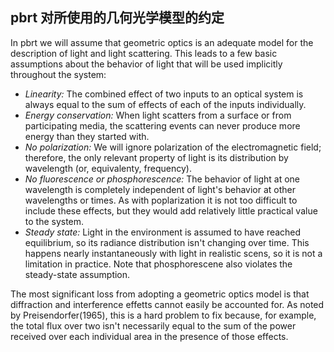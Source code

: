 
## pbrt 对所使用的几何光学模型的约定

In pbrt we will assume that geometric optics is an adequate model for the description of light and light scattering. This leads to a few basic assumptions about the behavior of light that will be used implicitly throughout the system:

- *Linearity:* The combined effect of two inputs to an optical system is always equal to the sum of effects of each of the inputs individually.
- *Energy conservation:* When light scatters from a surface or from participating media, the scattering events can never produce more energy than they started with.
- *No polarization:* We will ignore polarization of the electromagnetic field; therefore, the only relevant property of light is its distribution by wavelength (or, equivalenty, frequency).
- *No fluorescence or phosphorescence:* The behavior of light at one wavelength is completely independent of light's behavior at other wavelengths or times. As with poplarization it is not too difficult to include these effects, but they would add relatively little practical value to the system.
- *Steady state:* Light in the environment is assumed to have reached equilibrium, so its radiance distribution isn't changing over time. This happens nearly instantaneously with light in realistic scens, so it is not a limitation in practice. Note that phosphorescene also violates the steady-state assumption.

The most significant loss from adopting a geometric optics model is that diffraction and interference effetts cannot easily be accounted for. As noted by Preisendorfer(1965), this is a hard problem to fix because, for example, the total flux over two isn't necessarily equal to the sum of the power received over each individual area in the presence of those effects.
